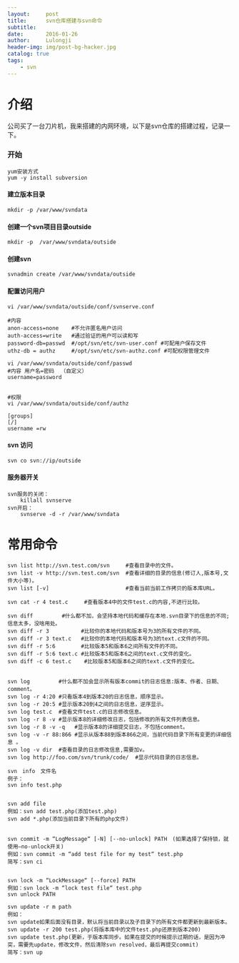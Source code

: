 ```yaml
---
layout:     post
title:      svn仓库搭建与svn命令
subtitle:   
date:       2016-01-26
author:     Lulongji
header-img: img/post-bg-hacker.jpg
catalog: true
tags:
    - svn
---
```


# 介绍
公司买了一台刀片机，我来搭建的内网环境，以下是svn仓库的搭建过程，记录一下。

### 开始
    yum安装方式
    yum -y install subversion

#### 建立版本目录
    mkdir -p /var/www/svndata

#### 创建一个svn项目目录outside
    mkdir -p  /var/www/svndata/outside

#### 创建svn
    svnadmin create /var/www/svndata/outside

#### 配置访问用户
    vi /var/www/svndata/outside/conf/svnserve.conf

    #内容
    anon-access=none    #不允许匿名用户访问
    auth-access=write   #通过验证的用户可以读和写
    password-db=passwd  #/opt/svn/etc/svn-user.conf #可配用户保存文件
    uthz-db = authz     #/opt/svn/etc/svn-authz.conf #可配权限管理文件

    vi /var/www/svndata/outside/conf/passwd
    #内容 用户名=密码  （自定义）
    username=password


    #权限
    vi /var/www/svndata/outside/conf/authz

    [groups]
    [/]
    username =rw

#### svn 访问
    svn co svn://ip/outside

#### 服务器开关
    svn服务的关闭：
        killall svnserve
    svn开启：
        svnserve -d -r /var/www/svndata




# 常用命令

    svn list http://svn.test.com/svn     #查看目录中的文件。
    svn list -v http://svn.test.com/svn  #查看详细的目录的信息(修订人,版本号,文件大小等)。
    svn list [-v]                        #查看当前当前工作拷贝的版本库URL。

    svn cat -r 4 test.c     #查看版本4中的文件test.c的内容,不进行比较。

    svn diff         #什么都不加，会坚持本地代码和缓存在本地.svn目录下的信息的不同;信息太多，没啥用处。
    svn diff -r 3          #比较你的本地代码和版本号为3的所有文件的不同。
    svn diff -r 3 text.c   #比较你的本地代码和版本号为3的text.c文件的不同。
    svn diff -r 5:6        #比较版本5和版本6之间所有文件的不同。
    svn diff -r 5:6 text.c #比较版本5和版本6之间的text.c文件的变化。
    svn diff -c 6 test.c    #比较版本5和版本6之间的text.c文件的变化。


    svn log         #什么都不加会显示所有版本commit的日志信息:版本、作者、日期、comment。
    svn log -r 4:20 #只看版本4到版本20的日志信息，顺序显示。
    svn log -r 20:5 #显示版本20到4之间的日志信息，逆序显示。
    svn log test.c  #查看文件test.c的日志修改信息。
    svn log -r 8 -v #显示版本8的详细修改日志，包括修改的所有文件列表信息。
    svn log -r 8 -v -q   #显示版本8的详细提交日志，不包括comment。
    svn log -v -r 88:866 #显示从版本88到版本866之间，当前代码目录下所有变更的详细信息 。
    svn log -v dir  #查看目录的日志修改信息,需要加v。
    svn log http://foo.com/svn/trunk/code/  #显示代码目录的日志信息。

    svn　info　文件名
    例子：
    svn info test.php


    svn add file
    例如：svn add test.php(添加test.php)
    svn add *.php(添加当前目录下所有的php文件)


    svn commit -m “LogMessage“ [-N] [--no-unlock] PATH　(如果选择了保持锁，就使用–no-unlock开关)
    例如：svn commit -m “add test file for my test“ test.php
    简写：svn ci


    svn lock -m “LockMessage“ [--force] PATH
    例如：svn lock -m “lock test file“ test.php
    svn unlock PATH

    svn update -r m path
    例如：
    svn update如果后面没有目录，默认将当前目录以及子目录下的所有文件都更新到最新版本。
    svn update -r 200 test.php(将版本库中的文件test.php还原到版本200)
    svn update test.php(更新，于版本库同步。如果在提交的时候提示过期的话，是因为冲突，需要先update，修改文件，然后清除svn resolved，最后再提交commit)
    简写：svn up


